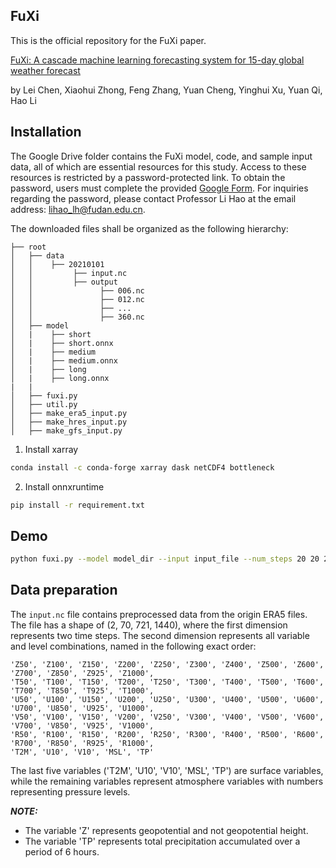 ## FuXi


This is the official repository for the FuXi paper.

[FuXi: A cascade machine learning forecasting system for 15-day global weather forecast
](https://arxiv.org/abs/2306.12873)

by Lei Chen, Xiaohui Zhong, Feng Zhang, Yuan Cheng, Yinghui Xu, Yuan Qi, Hao Li



## Installation

The Google Drive folder contains the FuXi model, code, and sample input data, all of which are essential resources for this study. Access to these resources is restricted by a password-protected link. To obtain the password, users must complete the provided [Google Form](https://docs.google.com/forms/d/e/1FAIpQLSfjwZLf6PmxRvRhIPMQ1WRLJ98iLxOq_0dXb87N8CFNPyYAGg/viewform?usp=sharing). For inquiries regarding the password, please contact Professor Li Hao at the email address: lihao_lh@fudan.edu.cn.

The downloaded files shall be organized as the following hierarchy:

```plain
├── root
│   ├── data
│   │    ├── 20210101
│   │         ├── input.nc
│   │         ├── output
│   │               ├── 006.nc
│   │               ├── 012.nc
│   │               ├── ...
│   │               ├── 360.nc
│   ├── model
│   |    ├── short
│   |    ├── short.onnx
│   |    ├── medium
│   |    ├── medium.onnx
│   |    ├── long
│   |    ├── long.onnx
|   |   
│   ├── fuxi.py
│   ├── util.py
│   ├── make_era5_input.py
│   ├── make_hres_input.py
│   ├── make_gfs_input.py

```

1. Install xarray 

```bash
conda install -c conda-forge xarray dask netCDF4 bottleneck
```

2. Install onnxruntime

```bash
pip install -r requirement.txt
```

## Demo

```bash 
python fuxi.py --model model_dir --input input_file --num_steps 20 20 20
```


## Data preparation 

The `input.nc` file contains preprocessed data from the origin ERA5 files. The file has a shape of (2, 70, 721, 1440), where the first dimension represents two time steps. The second dimension represents all variable and level combinations, named in the following exact order:

```plain
'Z50', 'Z100', 'Z150', 'Z200', 'Z250', 'Z300', 'Z400', 'Z500', 'Z600', 'Z700', 'Z850', 'Z925', 'Z1000', 
'T50', 'T100', 'T150', 'T200', 'T250', 'T300', 'T400', 'T500', 'T600', 'T700', 'T850', 'T925', 'T1000', 
'U50', 'U100', 'U150', 'U200', 'U250', 'U300', 'U400', 'U500', 'U600', 'U700', 'U850', 'U925', 'U1000', 
'V50', 'V100', 'V150', 'V200', 'V250', 'V300', 'V400', 'V500', 'V600', 'V700', 'V850', 'V925', 'V1000', 
'R50', 'R100', 'R150', 'R200', 'R250', 'R300', 'R400', 'R500', 'R600', 'R700', 'R850', 'R925', 'R1000', 
'T2M', 'U10', 'V10', 'MSL', 'TP'
```

The last five variables ('T2M', 'U10', 'V10', 'MSL', 'TP') are surface variables, while the remaining variables represent atmosphere variables with numbers representing pressure levels.


**_NOTE:_**

- The variable 'Z' represents geopotential and not geopotential height.
- The variable 'TP' represents total precipitation accumulated over a period of 6 hours.


